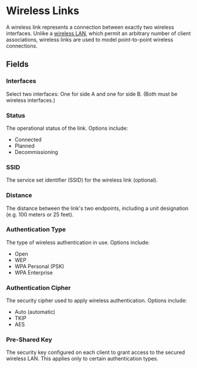 # Wireless Links

A wireless link represents a connection between exactly two wireless interfaces. Unlike a [wireless LAN](./wirelesslan.md), which permit an arbitrary number of client associations, wireless links are used to model point-to-point wireless connections.

## Fields

### Interfaces

Select two interfaces: One for side A and one for side B. (Both must be wireless interfaces.)

### Status

The operational status of the link. Options include:

* Connected
* Planned
* Decommissioning

### SSID

The service set identifier (SSID) for the wireless link (optional).

### Distance

The distance between the link's two endpoints, including a unit designation (e.g. 100 meters or 25 feet).

### Authentication Type

The type of wireless authentication in use. Options include:

* Open
* WEP
* WPA Personal (PSK)
* WPA Enterprise

### Authentication Cipher

The security cipher used to apply wireless authentication. Options include:

* Auto (automatic)
* TKIP
* AES

### Pre-Shared Key

The security key configured on each client to grant access to the secured wireless LAN. This applies only to certain authentication types.
